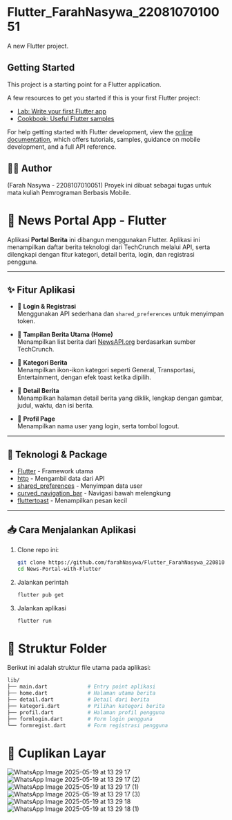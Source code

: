 # Flutter_FarahNasywa_2208107010051

A new Flutter project.

## Getting Started

This project is a starting point for a Flutter application.

A few resources to get you started if this is your first Flutter project:

- [Lab: Write your first Flutter app](https://docs.flutter.dev/get-started/codelab)
- [Cookbook: Useful Flutter samples](https://docs.flutter.dev/cookbook)

For help getting started with Flutter development, view the
[online documentation](https://docs.flutter.dev/), which offers tutorials,
samples, guidance on mobile development, and a full API reference.

## 🙋‍♀️ Author
(Farah Nasywa - 2208107010051)
Proyek ini dibuat sebagai tugas untuk mata kuliah Pemrograman Berbasis Mobile. 

# 📰 News Portal App - Flutter

Aplikasi **Portal Berita** ini dibangun menggunakan Flutter. Aplikasi ini menampilkan daftar berita teknologi dari TechCrunch melalui API, serta dilengkapi dengan fitur kategori, detail berita, login, dan registrasi pengguna.

---

## ✨ Fitur Aplikasi
- 🔐 **Login & Registrasi**  
  Menggunakan API sederhana dan `shared_preferences` untuk menyimpan token.

- 📰 **Tampilan Berita Utama (Home)**  
  Menampilkan list berita dari [NewsAPI.org](https://newsapi.org/) berdasarkan sumber TechCrunch.

- 📂 **Kategori Berita**  
  Menampilkan ikon-ikon kategori seperti General, Transportasi, Entertainment, dengan efek toast ketika dipilih.

- 📄 **Detail Berita**  
  Menampilkan halaman detail berita yang diklik, lengkap dengan gambar, judul, waktu, dan isi berita.

- 👤 **Profil Page**  
  Menampilkan nama user yang login, serta tombol logout.
---

## 🧰 Teknologi & Package
- [Flutter](https://flutter.dev/) - Framework utama
- [http](https://pub.dev/packages/http) - Mengambil data dari API
- [shared_preferences](https://pub.dev/packages/shared_preferences) - Menyimpan data user
- [curved_navigation_bar](https://pub.dev/packages/curved_navigation_bar) - Navigasi bawah melengkung
- [fluttertoast](https://pub.dev/packages/fluttertoast) - Menampilkan pesan kecil

---

## 📥 Cara Menjalankan Aplikasi
1. Clone repo ini:
   ```bash
   git clone https://github.com/farahNasywa/Flutter_FarahNasywa_2208107010051.git
   cd News-Portal-with-Flutter
   ```
2. Jalankan perintah
   ```bash 
   flutter pub get
   ```
3. Jalankan aplikasi 
   ```bash
   flutter run
   ```

# 📁 Struktur Folder
Berikut ini adalah struktur file utama pada aplikasi:
```bash
lib/
├── main.dart             # Entry point aplikasi
├── home.dart             # Halaman utama berita
├── detail.dart           # Detail dari berita
├── kategori.dart         # Pilihan kategori berita
├── profil.dart           # Halaman profil pengguna
├── formlogin.dart        # Form login pengguna
└── formregist.dart       # Form registrasi pengguna
```
# 📸 Cuplikan Layar
![WhatsApp Image 2025-05-19 at 13 29 17](https://github.com/user-attachments/assets/48174f4d-602a-49ad-b23e-ebc4acd4c6a2)
![WhatsApp Image 2025-05-19 at 13 29 17 (2)](https://github.com/user-attachments/assets/9bcf2163-dc8e-4ddb-be20-3862bab8da94)
![WhatsApp Image 2025-05-19 at 13 29 17 (1)](https://github.com/user-attachments/assets/e7234854-b0da-40cc-9728-4f72d8164ad6)
![WhatsApp Image 2025-05-19 at 13 29 17 (3)](https://github.com/user-attachments/assets/e3bbe57e-9ccb-4af5-9c7b-f660b09cce28)
![WhatsApp Image 2025-05-19 at 13 29 18](https://github.com/user-attachments/assets/0c64a867-9e69-4c68-bf6d-113d4b56c28c)
![WhatsApp Image 2025-05-19 at 13 29 18 (1)](https://github.com/user-attachments/assets/4851c923-7c73-4005-b309-ee9d1fd784e7)



